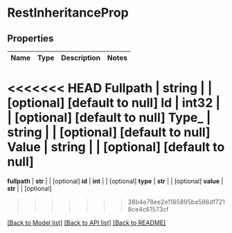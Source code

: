 # RestInheritanceProp

## Properties
Name | Type | Description | Notes
------------ | ------------- | ------------- | -------------
<<<<<<< HEAD
**Fullpath** | **string** |  | [optional] [default to null]
**Id** | **int32** |  | [optional] [default to null]
**Type_** | **string** |  | [optional] [default to null]
**Value** | **string** |  | [optional] [default to null]
=======
**fullpath** | **str** |  | [optional] 
**id** | **int** |  | [optional] 
**type** | **str** |  | [optional] 
**value** | **str** |  | [optional] 
>>>>>>> 38b4e78ee2e1185895ba586df7218ce4c61573cf

[[Back to Model list]](../README.md#documentation-for-models) [[Back to API list]](../README.md#documentation-for-api-endpoints) [[Back to README]](../README.md)


